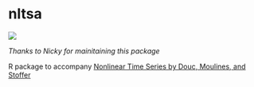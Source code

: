 # nltsa  
<a href="https://github.com/nickpoison"><img src="https://img.shields.io/badge/NickyPoison-approved-ff69b4.svg?style=flat"></a>

_Thanks to Nicky for mainitaining this package_

R package to accompany [Nonlinear Time Series by Douc, Moulines, and Stoffer](http://www.stat.pitt.edu/stoffer/nltsa/)

